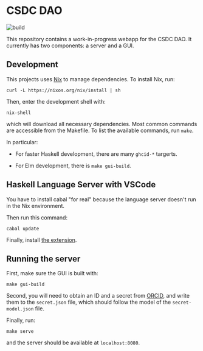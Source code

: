 # CSDC DAO

![build](https://github.com/guaraqe/csdc/workflows/build/badge.svg)

This repository contains a work-in-progress webapp for the CSDC DAO. It
currently has two components: a server and a GUI.

## Development

This projects uses [Nix](https://nixos.org/download.html) to manage
dependencies. To install Nix, run:

```
curl -L https://nixos.org/nix/install | sh
```

Then, enter the development shell with:

```
nix-shell
```

which will download all necessary dependencies. Most common commands are
accessible from the Makefile. To list the available commands, run `make`.

In particular:

  - For faster Haskell development, there are many `ghcid-*` targerts.

  - For Elm development, there is `make gui-build`.

## Haskell Language Server with VSCode
You have to install cabal "for real" because the language server doesn't run in the Nix environment.

Then run this command:
```
cabal update
```

Finally, install [the extension](https://marketplace.visualstudio.com/items?itemName=haskell.haskell).
## Running the server

First, make sure the GUI is built with:

```
make gui-build
```

Second, you will need to obtain an ID and a secret from
[ORCID](https://orcid.org/developer-tools), and write them to the `secret.json`
file, which should follow the model of the `secret-model.json` file.

Finally, run:

```
make serve
```

and the server should be available at `localhost:8080`.
